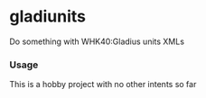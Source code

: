 # gladiunits
Do something with WHK40:Gladius units XMLs

### Usage
This is a hobby project with no other intents so far

